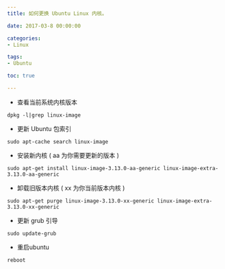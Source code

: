 ```yaml
---
title: 如何更换 Ubuntu Linux 内核。

date: 2017-03-8 00:00:00

categories:
- Linux

tags:
- Ubuntu

toc: true

---
```


* 查看当前系统内核版本

`dpkg -l|grep linux-image`

* 更新 Ubuntu 包索引

`sudo apt-cache search linux-image`

* 安装新内核 ( aa 为你需要更新的版本 )

`sudo apt-get install linux-image-3.13.0-aa-generic linux-image-extra-3.13.0-aa-generic`

* 卸载旧版本内核 ( xx 为你当前版本内核 )

`sudo apt-get purge linux-image-3.13.0-xx-generic linux-image-extra-3.13.0-xx-generic`

* 更新 grub 引导

`sudo update-grub`

* 重启ubuntu

`reboot`